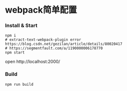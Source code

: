 # webpack简单配置
  

### Install & Start

```shell
npm i  
# extract-text-webpack-plugin error https://blog.csdn.net/gezilan/article/details/80020417
# https://segmentfault.com/a/1190000006178770
npm start
```

open http://localhost:2000/


### Build

```sh
npm run build 
```


